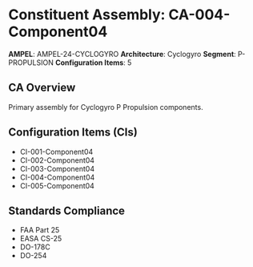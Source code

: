 # Constituent Assembly: CA-004-Component04

**AMPEL**: AMPEL-24-CYCLOGYRO
**Architecture**: Cyclogyro
**Segment**: P-PROPULSION
**Configuration Items**: 5

## CA Overview
Primary assembly for Cyclogyro P Propulsion components.

## Configuration Items (CIs)
- CI-001-Component04
- CI-002-Component04
- CI-003-Component04
- CI-004-Component04
- CI-005-Component04

## Standards Compliance
- FAA Part 25
- EASA CS-25
- DO-178C
- DO-254
